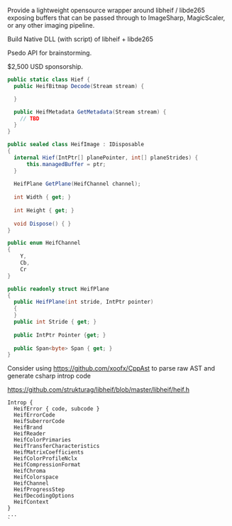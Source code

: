 Provide a lightweight opensource wrapper around libheif / libde265  exposing buffers 
that can be passed through to ImageSharp, MagicScaler, or any other imaging pipeline.

Build Native DLL (with script) of libheif + libde265

Psedo API for brainstorming.

$2,500 USD sponsorship.


```csharp
public static class Hief {
  public HeifBitmap Decode(Stream stream) {

  }

  public HeifMetadata GetMetadata(Stream stream) {
    // TBD
  }
}

public sealed class HeifImage : IDisposable 
{
  internal Hief(IntPtr[] planePointer, int[] planeStrides) { 
      this.managedBuffer = ptr; 
  } 
  
  HeifPlane GetPlane(HeifChannel channel); 
  
  int Width { get; }
  
  int Height { get; }
  
  void Dispose() { }
}

public enum HeifChannel 
{
    Y,
    Cb,
    Cr
}

public readonly struct HeifPlane 
{
  public HeifPlane(int stride, IntPtr pointer)
  {
  } 
  public int Stride { get; }
  
  public IntPtr Pointer {get; } 
  
  public Span<byte> Span { get; }
}

```

Consider using https://github.com/xoofx/CppAst to parse raw AST and generate csharp introp code

https://github.com/strukturag/libheif/blob/master/libheif/heif.h

```
Introp { 
  HeifError { code, subcode }
  HeifErrorCode
  HeifSuberrorCode
  HeifBrand
  HeifReader
  HeifColorPrimaries
  HeifTransferCharacteristics
  HeifMatrixCoefficients
  HeifColorProfileNclx
  HeifCompressionFormat
  HeifChroma
  HeifColorspace
  HeifChannel
  HeifProgressStep
  HeifDecodingOptions
  HeifContext
}
...
`
